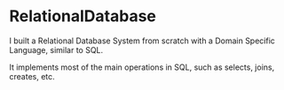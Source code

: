 # RelationalDatabase

I built a Relational Database System from scratch with a Domain Specific Language, similar to SQL.

It implements most of the main operations in SQL, such as selects, joins, creates, etc.
